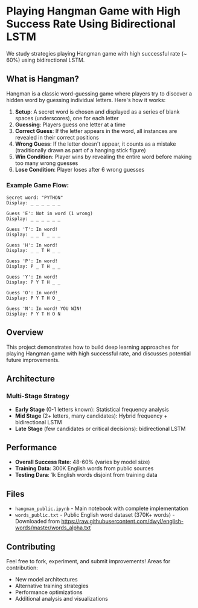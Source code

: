 # Playing Hangman Game with High Success Rate Using Bidirectional LSTM

We study strategies playing Hangman game with high successful rate (~ 60%) using bidirectional LSTM.

## What is Hangman?

Hangman is a classic word-guessing game where players try to discover a hidden word by guessing individual letters. Here's how it works:

1. **Setup**: A secret word is chosen and displayed as a series of blank spaces (underscores), one for each letter
2. **Guessing**: Players guess one letter at a time
3. **Correct Guess**: If the letter appears in the word, all instances are revealed in their correct positions
4. **Wrong Guess**: If the letter doesn't appear, it counts as a mistake (traditionally drawn as part of a hanging stick figure)
5. **Win Condition**: Player wins by revealing the entire word before making too many wrong guesses
6. **Lose Condition**: Player loses after 6 wrong guesses

### Example Game Flow:
```
Secret word: "PYTHON"
Display: _ _ _ _ _ _

Guess 'E': Not in word (1 wrong)
Display: _ _ _ _ _ _

Guess 'T': In word!
Display: _ _ T _ _ _

Guess 'H': In word!
Display: _ _ T H _ _

Guess 'P': In word!
Display: P _ T H _ _

Guess 'Y': In word!
Display: P Y T H _ _

Guess 'O': In word!
Display: P Y T H O _

Guess 'N': In word! YOU WIN!
Display: P Y T H O N
```

## Overview

This project demonstrates how to build deep learning approaches for playing Hangman game with high successful rate, and discusses potential future improvements.

## Architecture

### Multi-Stage Strategy

- **Early Stage** (0-1 letters known): Statistical frequency analysis
- **Mid Stage** (2+ letters, many candidates): Hybrid frequency + bidirectional LSTM  
- **Late Stage** (few candidates or critical decisions): bidirectional LSTM

## Performance

- **Overall Success Rate**: 48-60% (varies by model size)
- **Training Data**: 300K English words from public sources
- **Testing Dara**: 1k English words disjoint from training data

## Files

- `hangman_public.ipynb` - Main notebook with complete implementation
- `words_public.txt` - Public English word dataset (370K+ words) - Downloaded from https://raw.githubusercontent.com/dwyl/english-words/master/words_alpha.txt

## Contributing

Feel free to fork, experiment, and submit improvements! Areas for contribution:
- New model architectures
- Alternative training strategies  
- Performance optimizations
- Additional analysis and visualizations
